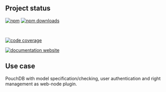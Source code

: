 <!-- !/usr/bin/env markdown
-*- coding: utf-8 -*-
region header
Copyright Torben Sickert (info["~at~"]torben.website) 16.12.2012

License
-------

This library written by Torben Sickert stand under a creative commons naming
3.0 unported license. See https://creativecommons.org/licenses/by/3.0/deed.de
endregion -->

Project status
--------------

[![npm](https://img.shields.io/npm/v/couchdb-web-node-plugin?color=%23d55e5d&label=npm%20package%20version&logoColor=%23d55e5d)](https://www.npmjs.com/package/couchdb-web-node-plugin)
[![npm downloads](https://img.shields.io/npm/dy/couchdb-web-node-plugin.svg)](https://www.npmjs.com/package/couchdb-web-node-plugin)

[![<LABEL>](https://github.com/thaibault/couchdb-web-node-plugin/actions/workflows/build.yaml/badge.svg)](https://github.com/thaibault/couchdb-web-node-plugin/actions/workflows/build.yaml)
[![<LABEL>](https://github.com/thaibault/couchdb-web-node-plugin/actions/workflows/test.yaml/badge.svg)](https://github.com/thaibault/couchdb-web-node-plugin/actions/workflows/test.yaml)
[![<LABEL>](https://github.com/thaibault/couchdb-web-node-plugin/actions/workflows/test-coverage-report.yaml/badge.svg)](https://github.com/thaibault/couchdb-web-node-plugin/actions/workflows/test-coverage-report.yaml)
[![<LABEL>](https://github.com/thaibault/couchdb-web-node-plugin/actions/workflows/check-types.yaml/badge.svg)](https://github.com/thaibault/couchdb-web-node-plugin/actions/workflows/check-types.yaml)
[![<LABEL>](https://github.com/thaibault/couchdb-web-node-plugin/actions/workflows/lint.yaml/badge.svg)](https://github.com/thaibault/couchdb-web-node-plugin/actions/workflows/lint.yaml)

[![code coverage](https://coveralls.io/repos/github/thaibault/couchdb-web-node-plugin/badge.svg)](https://coveralls.io/github/thaibault/couchdb-web-node-plugin)

[![documentation website](https://img.shields.io/website-up-down-green-red/https/torben.website/couchdb-web-node-plugin.svg?label=documentation-website)](https://torben.website/couchdb-web-node-plugin)

Use case
--------

PouchDB with model specification/checking, user authentication and right
management as web-node plugin.
